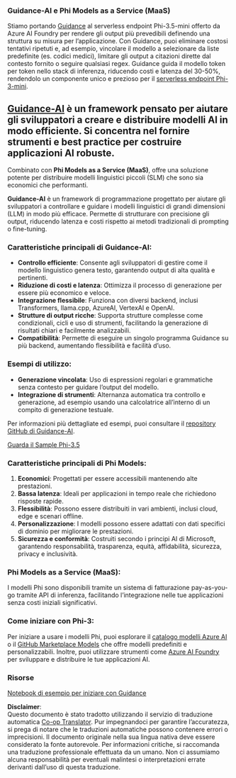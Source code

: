 <!--
CO_OP_TRANSLATOR_METADATA:
{
  "original_hash": "bd049872f37c3079c87d4fe17109cea0",
  "translation_date": "2025-07-16T18:17:23+00:00",
  "source_file": "md/01.Introduction/01/01.Guidance.md",
  "language_code": "it"
}
-->
### Guidance-AI e Phi Models as a Service (MaaS)
Stiamo portando [Guidance](https://github.com/guidance-ai/guidance) al serverless endpoint Phi-3.5-mini offerto da Azure AI Foundry per rendere gli output più prevedibili definendo una struttura su misura per l’applicazione. Con Guidance, puoi eliminare costosi tentativi ripetuti e, ad esempio, vincolare il modello a selezionare da liste predefinite (es. codici medici), limitare gli output a citazioni dirette dal contesto fornito o seguire qualsiasi regex. Guidance guida il modello token per token nello stack di inferenza, riducendo costi e latenza del 30-50%, rendendolo un componente unico e prezioso per il [serverless endpoint Phi-3-mini](https://aka.ms/try-phi3.5mini).

## [**Guidance-AI**](https://github.com/guidance-ai/guidance) è un framework pensato per aiutare gli sviluppatori a creare e distribuire modelli AI in modo efficiente. Si concentra nel fornire strumenti e best practice per costruire applicazioni AI robuste.

Combinato con **Phi Models as a Service (MaaS)**, offre una soluzione potente per distribuire modelli linguistici piccoli (SLM) che sono sia economici che performanti.

**Guidance-AI** è un framework di programmazione progettato per aiutare gli sviluppatori a controllare e guidare i modelli linguistici di grandi dimensioni (LLM) in modo più efficace. Permette di strutturare con precisione gli output, riducendo latenza e costi rispetto ai metodi tradizionali di prompting o fine-tuning.

### Caratteristiche principali di Guidance-AI:
- **Controllo efficiente**: Consente agli sviluppatori di gestire come il modello linguistico genera testo, garantendo output di alta qualità e pertinenti.
- **Riduzione di costi e latenza**: Ottimizza il processo di generazione per essere più economico e veloce.
- **Integrazione flessibile**: Funziona con diversi backend, inclusi Transformers, llama.cpp, AzureAI, VertexAI e OpenAI.
- **Strutture di output ricche**: Supporta strutture complesse come condizionali, cicli e uso di strumenti, facilitando la generazione di risultati chiari e facilmente analizzabili.
- **Compatibilità**: Permette di eseguire un singolo programma Guidance su più backend, aumentando flessibilità e facilità d’uso.

### Esempi di utilizzo:
- **Generazione vincolata**: Uso di espressioni regolari e grammatiche senza contesto per guidare l’output del modello.
- **Integrazione di strumenti**: Alternanza automatica tra controllo e generazione, ad esempio usando una calcolatrice all’interno di un compito di generazione testuale.

Per informazioni più dettagliate ed esempi, puoi consultare il [repository GitHub di Guidance-AI](https://github.com/guidance-ai/guidance).

[Guarda il Sample Phi-3.5](../../../../../code/01.Introduce/guidance.ipynb)

### Caratteristiche principali di Phi Models:
1. **Economici**: Progettati per essere accessibili mantenendo alte prestazioni.
2. **Bassa latenza**: Ideali per applicazioni in tempo reale che richiedono risposte rapide.
3. **Flessibilità**: Possono essere distribuiti in vari ambienti, inclusi cloud, edge e scenari offline.
4. **Personalizzazione**: I modelli possono essere adattati con dati specifici di dominio per migliorare le prestazioni.
5. **Sicurezza e conformità**: Costruiti secondo i principi AI di Microsoft, garantendo responsabilità, trasparenza, equità, affidabilità, sicurezza, privacy e inclusività.

### Phi Models as a Service (MaaS):
I modelli Phi sono disponibili tramite un sistema di fatturazione pay-as-you-go tramite API di inferenza, facilitando l’integrazione nelle tue applicazioni senza costi iniziali significativi.

### Come iniziare con Phi-3:
Per iniziare a usare i modelli Phi, puoi esplorare il [catalogo modelli Azure AI](https://ai.azure.com/explore/models) o il [GitHub Marketplace Models](https://github.com/marketplace/models) che offre modelli predefiniti e personalizzabili. Inoltre, puoi utilizzare strumenti come [Azure AI Foundry](https://ai.azure.com) per sviluppare e distribuire le tue applicazioni AI.

### Risorse
[Notebook di esempio per iniziare con Guidance](../../../../../code/01.Introduce/guidance.ipynb)

**Disclaimer**:  
Questo documento è stato tradotto utilizzando il servizio di traduzione automatica [Co-op Translator](https://github.com/Azure/co-op-translator). Pur impegnandoci per garantire l’accuratezza, si prega di notare che le traduzioni automatiche possono contenere errori o imprecisioni. Il documento originale nella sua lingua nativa deve essere considerato la fonte autorevole. Per informazioni critiche, si raccomanda una traduzione professionale effettuata da un umano. Non ci assumiamo alcuna responsabilità per eventuali malintesi o interpretazioni errate derivanti dall’uso di questa traduzione.